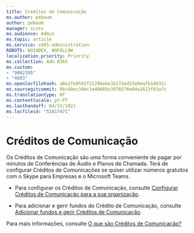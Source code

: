 ```yaml
---
title: Créditos de Comunicação
ms.author: pebaum
author: pebaum
manager: scotv
ms.audience: Admin
ms.topic: article
ms.service: o365-administration
ROBOTS: NOINDEX, NOFOLLOW
localization_priority: Priority
ms.collection: Adm_O365
ms.custom:
- "9002395"
- "4683"
ms.openlocfilehash: a8e2fe0502f21286ebe3b272ed33e0eafb10632c
ms.sourcegitcommit: 8bc60ec34bc1e40685e3976576e04a2623f63a7c
ms.translationtype: HT
ms.contentlocale: pt-PT
ms.lasthandoff: 04/15/2021
ms.locfileid: "51817471"
---
```

# <a name="communication-credits"></a>Créditos de Comunicação

Os Créditos de Comunicação são uma forma conveniente de pagar por minutos de Conferências de Áudio e Planos de Chamada. Terá de configurar Créditos de Comunicações se quiser utilizar números gratuitos com o Skype para Empresas e o Microsoft Teams.

- Para configurar os Créditos de Comunicação, consulte [Configurar Créditos de Comunicação para a sua organização](https://docs.microsoft.com/microsoftteams/set-up-communications-credits-for-your-organization). 

- Para adicionar e gerir fundos do Crédito de Comunicação, consulte [Adicionar fundos e gerir Créditos de Comunicação](https://docs.microsoft.com/microsoftteams/add-funds-and-manage-communications-credits). 

Para mais informações, consulte [O que são Créditos de Comunicação?](https://docs.microsoft.com/microsoftteams/what-are-communications-credits)
